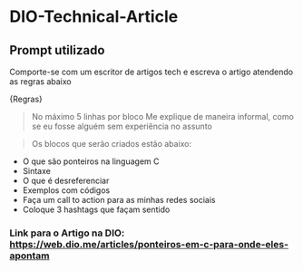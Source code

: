 # DIO-Technical-Article
## Prompt utilizado
Comporte-se com um escritor de artigos tech e escreva o artigo atendendo as regras abaixo

{Regras}
> No máximo 5 linhas por bloco
> Me explique de maneira informal, como se eu fosse alguém sem experiência no assunto

> Os blocos que serão criados estão abaixo:
- O que são ponteiros na linguagem C
- Sintaxe
- O que é desreferenciar
- Exemplos com códigos
- Faça um call to action para as minhas redes sociais
- Coloque 3 hashtags que façam sentido

### Link para o Artigo na DIO: https://web.dio.me/articles/ponteiros-em-c-para-onde-eles-apontam
